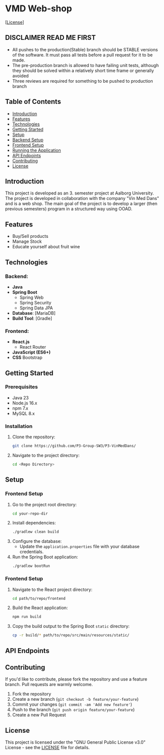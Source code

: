 # VMD Web-shop

[[License](https://github.com/P3-Group-SW3/P3-VinMedDans/blob/main/LICENSE)]


## DISCLAIMER READ ME FIRST
- All pushes to the production(Stable) branch should be STABLE versions of the software. It must pass all tests before a pull request for it to be made. 
- The pre-production branch is allowed to have failing unit tests, although they should be solved within a relatively short time frame or generally avoided
- Three reviews are required for something to be pushed to production branch

## Table of Contents
- [Introduction](#introduction)
- [Features](#features)
- [Technologies](#technologies)
- [Getting Started](#getting-started)
- [Setup](#Setup)
- [Backend Setup](#backend-setup)
- [Frontend Setup](#Frontend-setup)
- [Running the Application](#running-the-application)
- [API Endpoints](#api-endpoints)
- [Contributing](#contributing)
- [License](#license)

## Introduction

This project is developed as an 3. semester project at Aalborg University. The project is developed in collaboration with the company "Vin Med Dans" and is a web shop. The main goal of the project is to develop a larger (then previous semesters) program in a structured way using OOAD.

## Features

- Buy/Sell products
- Manage Stock
- Educate yourself about fruit wine

## Technologies

### Backend:
- **Java** 
- **Spring Boot** 
  - Spring Web
  - Spring Security
  - Spring Data JPA
- **Database**: [MariaDB]
- **Build Tool**: [Gradle]

### Frontend:
- **React.js**
  - React Router
- **JavaScript (ES6+)**
- **CSS** Bootstrap

## Getting Started

### Prerequisites
  - Java 23
  - Node.js 16.x
  - npm 7.x
  - MySQL 8.x

### Installation
1. Clone the repository:
    ```bash
    git clone https://github.com/P3-Group-SW3/P3-VinMedDans/
    ```
2. Navigate to the project directory:
    ```bash
    cd <Repo Directory>
    ```


## Setup

  ### Frontend Setup
  1. Go to the project root directory:
      ```bash
      cd your-repo-dir
      ```
  2. Install dependencies:
      ```bash
      ./gradlew clean build
      ```
  3. Configure the database:
     - Update the `application.properties` file with your database credentials.
  4. Run the Spring Boot application:
      ```bash
      ./gradlew bootRun
      ```

  ### Frontend Setup
  1. Navigate to the React project directory:
      ```bash
      cd path/to/repo/frontend
      ```
  2. Build the React application:
      ```bash
      npm run build
      ```
  3. Copy the build output to the Spring Boot `static` directory:
      ```bash
      cp -r build/* path/to/repo/src/main/resources/static/
      ```

## API Endpoints


## Contributing

If you'd like to contribute, please fork the repository and use a feature branch. Pull requests are warmly welcome.

1. Fork the repository
2. Create a new branch (`git checkout -b feature/your-feature`)
3. Commit your changes (`git commit -am 'Add new feature'`)
4. Push to the branch (`git push origin feature/your-feature`)
5. Create a new Pull Request


## License

This project is licensed under the "GNU General Public License v3.0" License - see the [LICENSE](LICENSE) file for details.

